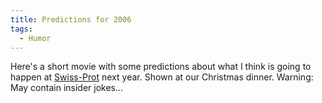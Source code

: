 ```yaml
---
title: Predictions for 2006
tags:
  - Humor
---
```


Here's a short movie with some predictions about what I think is going to happen at [Swiss-Prot](http://expasy.org/people/swissprot.html) next year. Shown at our Christmas dinner. Warning: May contain insider jokes...
